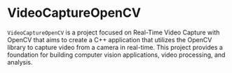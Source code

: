 # VideoCaptureOpenCV

`VideoCaptureOpenCV` is a project focused on Real-Time Video Capture with OpenCV that aims to create a C++ application that utilizes the OpenCV library to capture video from a camera in real-time. This project provides a foundation for building computer vision applications, video processing, and analysis.